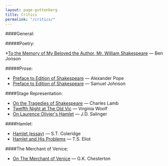 ```yaml
---
layout: page-guttenberg
title: Critics
permalink: "/critics/"
---
```


####General:

#####Poetry:

*[To the Memory of My Beloved the Author, Mr. William Shakespeare](/jonson.elegy/) — Ben Jonson


#####Prose:

* [Preface to Edition of Shakespeare](/pope.preface/) — Alexander Pope
* [Preface to Edition of Shakespeare](/johnson.preface/) — Samuel Johnson



####Stage Representation:

* [On the Tragedies of Shakespeare](/lamb.stage/) — Charles Lamb
* [Twelfth Night at The Old Vic](/woolf.stage/) — Virginia Woolf
* [On Laurence Olivier's Hamlet](/stage.salinger/) — J.D. Salinger



####Hamlet:

* [Hamlet (essay)](/coleridge.hamlet.essay/) — S.T. Coleridge
* [Hamlet and His Problems](/eliot.hamlet/) — T.S. Eliot



####The Merchant of Venice:
* [On The Merchant of Venice](/chesterton.themerchantofvenice/) — G.K. Chesterton
